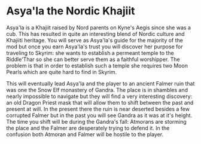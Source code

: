 # Asya'la the Nordic Khajiit

Asya'la is a Khajiit raised by Nord parents on Kyne's Aegis since she was a cub. This has resulted in quite an interesting blend of Nordic culture and Khajiiti heritage. You will serve as Asya'la's guide for the majority of the mod but once you earn Asya'la's trust you will discover her purpose for traveling to Skyrim: she wants to establish a permeant temple to the Riddle'Thar so she can better serve them as a faithful worshipper. The problem is that in order to establish such a temple she requires two Moon Pearls which are quite hard to find in Skyrim. 

This will eventually lead Asya'la and the player to an ancient Falmer ruin that was one the Snow Elf monastery of Gandra. The place is in shambles and nearly impossible to navigate but they will find a very interesting discovery: an old Dragon Priest mask that will allow them to shift between the past and present at will. In the present there the ruin is near deserted besides a few corrupted Falmer but in the past you will see Gandra as it was at it's height. The time you shift will be during the Gandra's fall: Atmorans are storming the place and the Falmer are desperately trying to defend it. In the confusion both Atmoran and Falmer will be hostile to the player.

